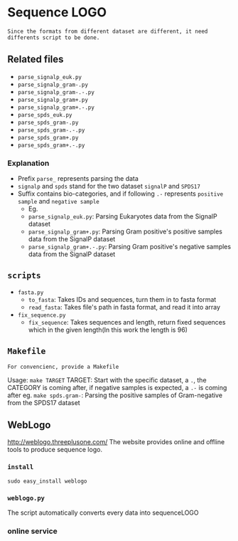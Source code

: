 # Sequence LOGO

```
Since the formats from different dataset are different, it need differents script to be done.
```

## Related files
* `parse_signalp_euk.py`
* `parse_signalp_gram-.py`
* `parse_signalp_gram-.-.py`
* `parse_signalp_gram+.py`
* `parse_signalp_gram+.-.py`
* `parse_spds_euk.py`
* `parse_spds_gram-.py`
* `parse_spds_gram-.-.py`
* `parse_spds_gram+.py`
* `parse_spds_gram+.-.py`

### Explanation
* Prefix `parse_` represents parsing the data
* `signalp` and `spds` stand for the two dataset `signalP` and `SPDS17`
* Suffix contains bio-categories, and if following `.-` represents `positive sample` and `negative sample`
	* Eg.
	* `parse_signalp_euk.py`: Parsing Eukaryotes data from the SignalP dataset
	* `parse_signalp_gram+.py`: Parsing Gram positive's positive samples data from the SignalP dataset
	* `parse_signalp_gram+.-.py`: Parsing Gram positive's negative samples data from the SignalP dataset

## `scripts`
* `fasta.py`
	* `to_fasta`: Takes IDs and sequences, turn them in to fasta format
	* `read_fasta`: Takes file's path in fasta format, and read it into array
* `fix_sequence.py`
	* `fix_sequence`: Takes sequences and length, return fixed sequences which in the given length(In this work the length is 96)


## `Makefile`
```
For convencienc, provide a Makefile
```
Usage: `make TARGET`
TARGET: Start with the specific dataset, a `.`, the CATEGORY is coming after, if negative samples is expected, a `.-` is coming after
	eg.
		`make spds.gram-`: Parsing the positive samples of Gram-negative from the SPDS17 dataset
		
## WebLogo
http://weblogo.threeplusone.com/
The website provides online and offline tools to produce sequence logo.
### `install`
```
sudo easy_install weblogo
```
### `weblogo.py`
The script automatically converts every data into sequenceLOGO

### online service

